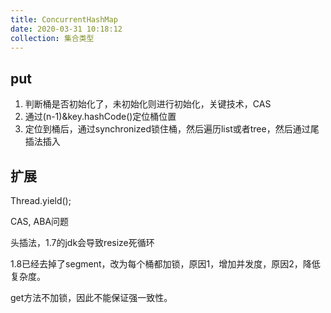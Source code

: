 ```yaml
---
title: ConcurrentHashMap
date: 2020-03-31 10:18:12
collection: 集合类型
---
```


## put

1. 判断桶是否初始化了，未初始化则进行初始化，关键技术，CAS
2. 通过(n-1)&key.hashCode()定位桶位置
3. 定位到桶后，通过synchronized锁住桶，然后遍历list或者tree，然后通过尾插法插入

## 扩展

Thread.yield();

CAS, ABA问题

头插法，1.7的jdk会导致resize死循环

1.8已经去掉了segment，改为每个桶都加锁，原因1，增加并发度，原因2，降低复杂度。

get方法不加锁，因此不能保证强一致性。
